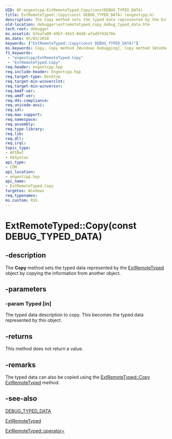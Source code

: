 ```yaml
---
UID: NF:engextcpp.ExtRemoteTyped.Copy(constDEBUG_TYPED_DATA)
title: ExtRemoteTyped::Copy(const DEBUG_TYPED_DATA) (engextcpp.h)
description: The Copy method sets the typed data represented by the ExtRemoteTyped object by copying the information from another object.
old-location: debugger\extremotetyped_copy_debug_typed_data.htm
tech.root: debugger
ms.assetid: bfeafa09-49b7-45b3-84d8-afad5f43b78e
ms.date: 05/03/2018
keywords: ["ExtRemoteTyped::Copy(const DEBUG_TYPED_DATA)"]
ms.keywords: Copy, Copy method [Windows Debugging], Copy method [Windows Debugging],ExtRemoteTyped class, ExtRemoteTyped class [Windows Debugging],Copy method, ExtRemoteTyped.Copy, ExtRemoteTyped.Copy(const DEBUG_TYPED_DATA), ExtRemoteTyped.Copy(const DEBUG_TYPED_DATA*), ExtRemoteTyped::Copy, ExtRemoteTyped::Copy(const DEBUG_TYPED_DATA), debugger.extremotetyped_copy_debug_typed_data
f1_keywords:
 - "engextcpp/ExtRemoteTyped.Copy"
 - "ExtRemoteTyped.Copy"
req.header: engextcpp.hpp
req.include-header: Engextcpp.hpp
req.target-type: Desktop
req.target-min-winverclnt: 
req.target-min-winversvr: 
req.kmdf-ver: 
req.umdf-ver: 
req.ddi-compliance: 
req.unicode-ansi: 
req.idl: 
req.max-support: 
req.namespace: 
req.assembly: 
req.type-library: 
req.lib: 
req.dll: 
req.irql: 
topic_type:
- APIRef
- kbSyntax
api_type:
- COM
api_location:
- engextcpp.hpp
api_name:
- ExtRemoteTyped.Copy
targetos: Windows
req.typenames: 
ms.custom: RS5
---
```


# ExtRemoteTyped::Copy(const DEBUG_TYPED_DATA)


## -description


The <b>Copy</b> method sets the typed data represented by the <a href="https://docs.microsoft.com/windows-hardware/drivers/ddi/engextcpp/nl-engextcpp-extremotetyped">ExtRemoteTyped</a> object by copying the information from another object.


## -parameters




### -param Typed [in]

The typed data description to copy. This becomes the typed data represented by this object.


## -returns



This method does not return a value.




## -remarks



The typed data can also be copied using the <a href="https://docs.microsoft.com/windows-hardware/drivers/ddi/engextcpp/nf-engextcpp-extremotetyped-copy(constextremotetyped_)">ExtRemoteTyped::Copy ExtRemoteTyped</a> method.




## -see-also




<a href="https://docs.microsoft.com/windows-hardware/drivers/ddi/wdbgexts/ns-wdbgexts-_debug_typed_data">DEBUG_TYPED_DATA</a>



<a href="https://docs.microsoft.com/windows-hardware/drivers/ddi/engextcpp/nl-engextcpp-extremotetyped">ExtRemoteTyped</a>



<a href="https://docs.microsoft.com/previous-versions/windows/hardware/previsioning-framework/ff544357(v=vs.85)">ExtRemoteTyped::operator=</a>
 

 

